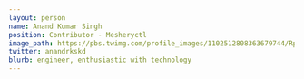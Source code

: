 ```yaml
---
layout: person
name: Anand Kumar Singh
position: Contributor - Mesheryctl
image_path: https://pbs.twimg.com/profile_images/1102512808363679744/Rp8-3wn9_400x400.jpg
twitter: anandrkskd
blurb: engineer, enthusiastic with technology
---
```

